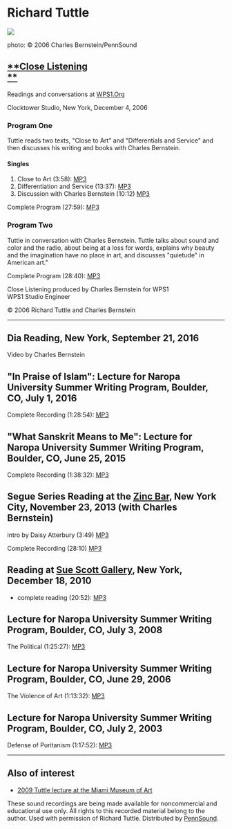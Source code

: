 Richard Tuttle
==============

![](images/portraits/Tuttle-RIchard_Ch-Bernstein_12-08_NYC_01_sml.JPG)

photo: © 2006 Charles Bernstein/PennSound

[**Close Listening  
**](Close-Listening.php)
------------------------

Readings and conversations at [WPS1.Org](http://www.wps1.org)  

Clocktower Studio, New York, December 4, 2006

### Program One

Tuttle reads two texts, "Close to Art" and "Differentials
and Service" and then discusses his writing and books with
Charles Bernstein.

#### Singles

1.  Close to Art (3:58): [MP3](http://media.sas.upenn.edu/pennsound/authors/Tuttle/Tuttle-Richard_01_Close-to-Art_Close-Listening_12-04-06.mp3)
2.  Differentiation and Service (13:37): [MP3](http://media.sas.upenn.edu/pennsound/authors/Tuttle/Tuttle-Richard_02_Differentiation-and-Service_Close-Listening_12-04-06.mp3)
3.  Discussion with Charles Bernstein (10:12) [MP3](http://media.sas.upenn.edu/pennsound/authors/Tuttle/Tuttle-Richard_03_Discussion-w-Bernstein_Close-Listening_12-04-06.mp3)

Complete Program (27:59): [MP3](http://media.sas.upenn.edu/pennsound/authors/Tuttle/Tuttle-Richard_Close-Listening_pgm1_fulll_12-04-06.mp3)

### Program Two

Tuttle in conversation with Charles Bernstein. Tuttle
talks about sound and color and the radio, about being at a loss
for words, explains why beauty and the imagination have no place
in art, and discusses "quietude" in American art."

Complete Program (28:40): [MP3](http://media.sas.upenn.edu/pennsound/authors/Tuttle/Tuttle-Richard_Close-Listening_pgm2_12-04-06.mp3)

Close Listening produced by Charles Bernstein for WPS1  
WPS1 Studio Engineer

© 2006 Richard Tuttle and Charles Bernstein

------------------------------------------------------------------------


Dia Reading, New York, September 21, 2016
-----------------------------------------

Video by Charles Bernstein

"In Praise of Islam": Lecture for Naropa University Summer Writing Program, Boulder, CO, July 1, 2016
-----------------------------------------------------------------------------------------------------

Complete Recording (1:28:54): [MP3](https://media.sas.upenn.edu/pennsound/authors/Tuttle/Tuttle-Richard_SWP-Lecture_Naropa-University-Boulder-CO_7-1-2016.mp3)

"What Sanskrit Means to Me": Lecture for Naropa University Summer Writing Program, Boulder, CO, June 25, 2015
-------------------------------------------------------------------------------------------------------------

Complete Recording (1:38:32): [MP3](https://media.sas.upenn.edu/pennsound/authors/Tuttle/Tuttle-Richard_SWP-Lecture_Naropa-University-Boulder-CO_6-25-2015.mp3)


Segue Series Reading at the [Zinc Bar](http://writing.upenn.edu/pennsound/x/Segue-ZINC.php), New York City, November 23, 2013 (with Charles Bernstein)
------------------------------------------------------------------------------------------------------------------------------------------------------

intro by Daisy Atterbury (3:49) [MP3](https://media.sas.upenn.edu/pennsound/authors/Tuttle/Tuttle-RIchard_Zinc_intro_NYC_11-23-13.mp3)

Complete Recording (28:10) [MP3](https://media.sas.upenn.edu/pennsound/authors/Tuttle/Tuttle-RIchard_Zinc_NYC_11-23-13.mp3)

Reading at [Sue Scott Gallery](http://suescottgallery.com/programs/events/Poetry-Reading-with-Mei-Mei-Berssenbrugge-and-Richard-Tuttle), New York, December 18, 2010
--------------------------------------------------------------------------------------------------------------------------------------------------------------------

-   complete reading (20:52): [MP3](http://media.sas.upenn.edu/pennsound/authors/Tuttle/Tuttle-Richard_Complete-Reading_Sue-Scott-Gallery_NYC_12-18-10.mp3)

Lecture for Naropa University Summer Writing Program, Boulder, CO, July 3, 2008
-------------------------------------------------------------------------------

The Political (1:25:27): [MP3](https://media.sas.upenn.edu/pennsound/authors/Tuttle/Tuttle-Richard_The-Political_Naropa-University-Boulder-CO_7-3-2008.mp3)

Lecture for Naropa University Summer Writing Program, Boulder, CO, June 29, 2006
--------------------------------------------------------------------------------

The Violence of Art (1:13:32): [MP3](https://media.sas.upenn.edu/pennsound/authors/Tuttle/Tuttle-Richard_The-Violence-of-Art_Naropa-University-Boulder-CO_6-29-2006.mp3)

Lecture for Naropa University Summer Writing Program, Boulder, CO, July 2, 2003
-------------------------------------------------------------------------------

Defense of Puritanism (1:17:52): [MP3](https://media.sas.upenn.edu/pennsound/authors/Tuttle/Tuttle-Richard_Defense-of-Puritanism_Naropa-University-Boulder-CO_7-2-2003.mp3)

------------------------------------------------------------------------

Also of interest
----------------

-   [2009 Tuttle lecture at the Miami Museum of Art](http://www.artlurker.com/2009/03/richard-tuttle-lecture-at-mam/)

  

These sound recordings are being made available for noncommercial
and educational use only. All rights to this recorded material belong to the author. Used with permission of Richard Tuttle.
Distributed by [PennSound](http://writing.upenn.edu/pennsound/index.html).
